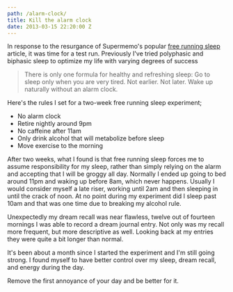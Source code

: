 ```yaml
---
path: /alarm-clock/
title: Kill the alarm clock
date: 2013-03-15 22:20:00 Z
---
```


In response to the resurgance of Supermemo's popular [free running sleep](https://www.supermemo.com/articles/sleep.htm#Free_running_sleep) article, it was time for a test run. Previously I've tried polyphasic and biphasic sleep to optimize my life with varying degrees of success

> There is only one formula for healthy and refreshing sleep: Go to sleep only when you are very tired. Not earlier. Not later. Wake up naturally without an alarm clock.

Here's the rules I set for a two-week free running sleep experiment;

* No alarm clock
* Retire nightly around 9pm
* No caffeine after 11am
* Only drink alcohol that will metabolize before sleep
* Move exercise to the morning

After two weeks, what I found is that free running sleep forces me to assume responsibility for my sleep, rather than simply relying on the alarm and accepting that I will be groggy all day. Normally I ended up going to bed around 11pm and waking up before 8am, which never happens. Usually I would consider myself a late riser, working until 2am and then sleeping in until the crack of noon. At no point during my experiment did I sleep past 10am and that was one time due to breaking my alcohol rule.

Unexpectedly my dream recall was near flawless, twelve out of fourteen mornings I was able to record a dream journal entry. Not only was my recall more frequent, but more descriptive as well. Looking back at my entries they were quite a bit longer than normal.

It's been about a month since I started the experiment and I'm still going strong. I found myself to have better control over my sleep, dream recall, and energy during the day.

Remove the first annoyance of your day and be better for it.
